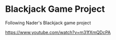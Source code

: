 # Blackjack Game Project

Following Nader's Blackjack game project

https://www.youtube.com/watch?v=m31fXmQDcPA
